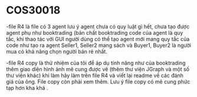 # COS30018
-file R4 là file có 3 agent lưu ý agent chưa có quy luật gì hết, chưa tạo được agent phụ như booktrading (bản chất booktrading code của agent là quy tắc, khi thao tác với GUI người dùng có thể tạo agent mới mang quy tắc của code như tạo ra agent Seller1, Seller2 mang sách và Buyer1, Buyer2 là người mua có khả năng chọn người bán rẻ nhất.



-file R4 copy là thử nhiệm của tôi để áp dụ tính năng như của booktrading thêm giao diện hình ảnh mê cung được vẽ (thêm thư viện JGraph và một số thư viện khác) khi làm hãy làm trên file R4 và viết lại readme về các đánh giá của ông. File copy còn phải xem thêm. Lưu ý file copy có mê cung phức tạp hơn kha khá .

